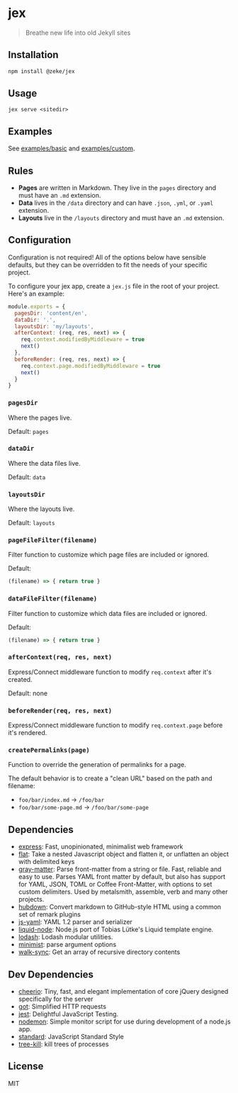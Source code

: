 # jex

> Breathe new life into old Jekyll sites

## Installation

```sh
npm install @zeke/jex
```

## Usage

```
jex serve <sitedir>
```

## Examples

See [examples/basic](examples/basic) and [examples/custom](examples/custom).

## Rules

- **Pages** are written in Markdown. They live in the `pages` directory and must have an `.md` extension.
- **Data** lives in the `/data` directory and can have `.json`, `.yml`, or `.yaml` extension.
- **Layouts** live in the `/layouts` directory and must have an `.md` extension.

## Configuration

Configuration is not required! All of the options below have sensible defaults,
but they can be overridden to fit the needs of your specific project.

To configure your jex app, create a `jex.js` file in the root of your project. 
Here's an example:

```js
module.exports = {
  pagesDir: 'content/en',
  dataDir: '.',
  layoutsDir: 'my/layouts',
  afterContext: (req, res, next) => {
    req.context.modifiedByMiddleware = true
    next()
  },
  beforeRender: (req, res, next) => {
    req.context.page.modifiedByMiddleware = true
    next()
  }
}
```

### `pagesDir`

Where the pages live.

Default: `pages`

### `dataDir`

Where the data files live.

Default: `data`

### `layoutsDir`

Where the layouts live.

Default: `layouts`

### `pageFileFilter(filename)`

Filter function to customize which page files are included or ignored.

Default:

```js
(filename) => { return true }
```

### `dataFileFilter(filename)`

Filter function to customize which data files are included or ignored.

Default:

```js
(filename) => { return true }
```

### `afterContext(req, res, next)`

Express/Connect middleware function to modify `req.context` after it's created.

Default: none

### `beforeRender(req, res, next)`

Express/Connect middleware function to modify `req.context.page` before it's rendered.

### `createPermalinks(page)`

Function to override the generation of permalinks for a page.

The default behavior is to create a "clean URL" based on the path and filename:

- `foo/bar/index.md` -> `/foo/bar`
- `foo/bar/some-page.md` -> `/foo/bar/some-page`


## Dependencies

- [express](https://github.com/expressjs/express): Fast, unopinionated, minimalist web framework
- [flat](https://github.com/hughsk/flat): Take a nested Javascript object and flatten it, or unflatten an object with delimited keys
- [gray-matter](https://github.com/jonschlinkert/gray-matter): Parse front-matter from a string or file. Fast, reliable and easy to use. Parses YAML front matter by default, but also has support for YAML, JSON, TOML or Coffee Front-Matter, with options to set custom delimiters. Used by metalsmith, assemble, verb and many other projects.
- [hubdown](https://github.com/electron/hubdown): Convert markdown to GitHub-style HTML using a common set of remark plugins
- [js-yaml](https://github.com/nodeca/js-yaml): YAML 1.2 parser and serializer
- [liquid-node](https://github.com/sirlantis/liquid-node): Node.js port of Tobias Lütke&#39;s Liquid template engine.
- [lodash](https://github.com/lodash/lodash): Lodash modular utilities.
- [minimist](https://github.com/substack/minimist): parse argument options
- [walk-sync](https://github.com/joliss/node-walk-sync): Get an array of recursive directory contents

## Dev Dependencies

- [cheerio](https://github.com/cheeriojs/cheerio): Tiny, fast, and elegant implementation of core jQuery designed specifically for the server
- [got](https://github.com/sindresorhus/got): Simplified HTTP requests
- [jest](https://github.com/facebook/jest): Delightful JavaScript Testing.
- [nodemon](https://github.com/remy/nodemon): Simple monitor script for use during development of a node.js app.
- [standard](https://github.com/standard/standard): JavaScript Standard Style
- [tree-kill](https://github.com/pkrumins/node-tree-kill): kill trees of processes

## License

MIT
